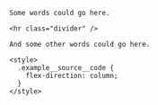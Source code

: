 ```svelte example raised hideStyle
Some words could go here.

<hr class="divider" />

And some other words could go here.

<style>
  .example__source__code {
    flex-direction: column;
  }
</style>
```

